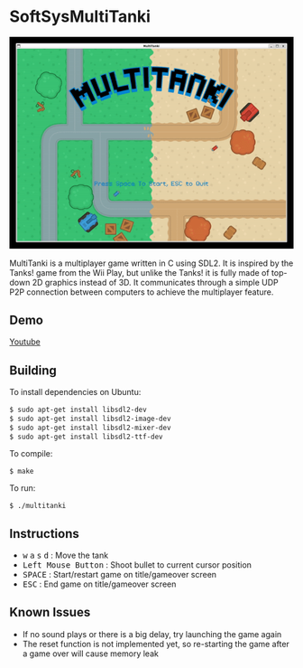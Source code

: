 # SoftSysMultiTanki

![multitanki.gif](multitanki.gif)

MultiTanki is a multiplayer game written in C using SDL2. It is inspired by the Tanks! game from the Wii Play, but unlike the Tanks! it is fully made of top-down 2D graphics instead of 3D. It communicates through a simple UDP P2P connection between computers to achieve the multiplayer feature.

## Demo

[Youtube](https://youtu.be/P3Cs8kipk8w)

## Building

To install dependencies on Ubuntu:

    $ sudo apt-get install libsdl2-dev
    $ sudo apt-get install libsdl2-image-dev
    $ sudo apt-get install libsdl2-mixer-dev
    $ sudo apt-get install libsdl2-ttf-dev

To compile:

    $ make

To run:

    $ ./multitanki

## Instructions

* <kbd>w</kbd> <kbd>a</kbd> <kbd>s</kbd> <kbd>d</kbd> : Move the tank
* <kbd>Left Mouse Button</kbd> : Shoot bullet to current cursor position
* <kbd>SPACE</kbd> : Start/restart game on title/gameover screen
* <kbd>ESC</kbd> : End game on title/gameover screen

## Known Issues

- If no sound plays or there is a big delay, try launching the game again
- The reset function is not implemented yet, so re-starting the game after a game over will cause memory leak
